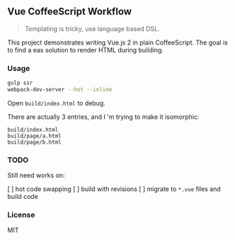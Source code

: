 
Vue CoffeeScript Workflow
----

> Templating is tricky, use language based DSL.

This project demonstrates writing Vue.js 2 in plain CoffeeScript.
The goal is to find a eas solution to render HTML during building.

### Usage

```bash
gulp ssr
webpack-dev-server --hot --inline
```

Open `build/index.html` to debug.

There are actually 3 entries, and I 'm trying to make it isomorphic:

```text
build/index.html
build/page/a.html
build/page/b.html
```

### TODO

Still need works on:

[ ] hot code swapping
[ ] build with revisions
[ ] migrate to `*.vue` files and build code

### License

MIT
